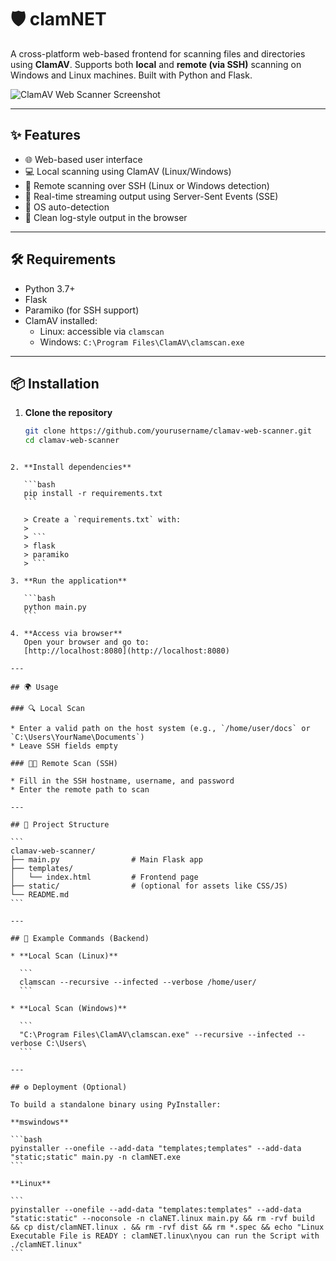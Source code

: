 # 🛡️ clamNET

A cross-platform web-based frontend for scanning files and directories using **ClamAV**. Supports both **local** and **remote (via SSH)** scanning on Windows and Linux machines. Built with Python and Flask.

![ClamAV Web Scanner Screenshot](https://your-screenshot-link-if-available.com)

---

## ✨ Features

- 🌐 Web-based user interface
- 💻 Local scanning using ClamAV (Linux/Windows)
- 🔐 Remote scanning over SSH (Linux or Windows detection)
- 📡 Real-time streaming output using Server-Sent Events (SSE)
- 🧠 OS auto-detection
- 💬 Clean log-style output in the browser

---

## 🛠️ Requirements

- Python 3.7+
- Flask
- Paramiko (for SSH support)
- ClamAV installed:
  - Linux: accessible via `clamscan`
  - Windows: `C:\Program Files\ClamAV\clamscan.exe`

---

## 📦 Installation

1. **Clone the repository**
   ```bash
   git clone https://github.com/yourusername/clamav-web-scanner.git
   cd clamav-web-scanner
````

2. **Install dependencies**

   ```bash
   pip install -r requirements.txt
   ```

   > Create a `requirements.txt` with:
   >
   > ```
   > flask
   > paramiko
   > ```

3. **Run the application**

   ```bash
   python main.py
   ```

4. **Access via browser**
   Open your browser and go to:
   [http://localhost:8080](http://localhost:8080)

---

## 🌍 Usage

### 🔍 Local Scan

* Enter a valid path on the host system (e.g., `/home/user/docs` or `C:\Users\YourName\Documents`)
* Leave SSH fields empty

### 🧑‍💻 Remote Scan (SSH)

* Fill in the SSH hostname, username, and password
* Enter the remote path to scan

---

## 📁 Project Structure

```
clamav-web-scanner/
├── main.py                # Main Flask app
├── templates/
│   └── index.html         # Frontend page
├── static/                # (optional for assets like CSS/JS)
└── README.md
```

---

## 🧪 Example Commands (Backend)

* **Local Scan (Linux)**

  ```
  clamscan --recursive --infected --verbose /home/user/
  ```

* **Local Scan (Windows)**

  ```
  "C:\Program Files\ClamAV\clamscan.exe" --recursive --infected --verbose C:\Users\
  ```

---

## ⚙️ Deployment (Optional)

To build a standalone binary using PyInstaller:

**mswindows**

```bash
pyinstaller --onefile --add-data "templates;templates" --add-data "static;static" main.py -n clamNET.exe
```

**Linux**

```
pyinstaller --onefile --add-data "templates:templates" --add-data "static:static" --noconsole -n claNET.linux main.py && rm -rvf build && cp dist/clamNET.linux . && rm -rvf dist && rm *.spec && echo "Linux Executable File is READY : clamNET.linux\nyou can run the Script with ./clamNET.linux"
```

